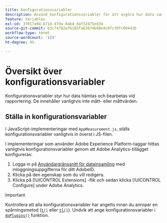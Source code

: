 ```yaml
---
title: Konfigurationsvariabler
description: Använd konfigurationsvariabler för att avgöra hur data samlas in.
feature: Variables
exl-id: 3f017a94-b71d-47da-8ab4-daf32475ed34
source-git-commit: b3c74782ef6183fa63674b98e4c0fc39fc09441b
workflow-type: tm+mt
source-wordcount: '123'
ht-degree: 4%

---
```


# Översikt över konfigurationsvariabler

Konfigurationsvariabler styr hur data hämtas och bearbetas vid rapportering. De innehåller vanligtvis inte mått- eller måttvärden.

## Ställa in konfigurationsvariabler

I JavaScript-implementeringar med `AppMeasurement.js`, ställs konfigurationsvariabler vanligtvis in överst i JS-filen.

I implementeringar som använder Adobe Experience Platform-taggar hittas vanligtvis konfigurationsvariabler genom att Adobe Analytics-tillägget konfigureras:

1. Logga in på [Användargränssnitt för datainsamling](https://experience.adobe.com/data-collection) med inloggningsuppgifterna för ditt AdobeID.
1. Klicka på den egenskap som du vill redigera.
1. Klicka på [!UICONTROL Extensions] -flik och sedan klicka [!UICONTROL Configure] under Adobe Analytics.

>[!IMPORTANT]
>
>Kontrollera att alla konfigurationsvariabler har angetts innan du anropar en spårningsmetod ([`t()`](../functions/t-method.md) eller [`tl()`](../functions/tl-method.md)). Undvik att ange konfigurationsvariabler i [`doPlugins()`](../functions/doplugins.md) funktion.
